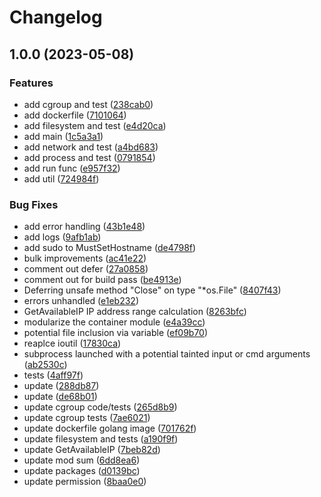# Changelog

## 1.0.0 (2023-05-08)


### Features

* add cgroup and test ([238cab0](https://github.com/elispeigel/spocker/commit/238cab0f2dfc12c39a4b8839ecb84a10f6b3626a))
* add dockerfile ([7101064](https://github.com/elispeigel/spocker/commit/71010641de939f4771d9e7183b294dbe50a77a47))
* add filesystem and test ([e4d20ca](https://github.com/elispeigel/spocker/commit/e4d20caba0136a8d4ca771f9b1e79545b67e7656))
* add main ([1c5a3a1](https://github.com/elispeigel/spocker/commit/1c5a3a1cc6d32c715feb6f792dc70c9027c5a89b))
* add network and test ([a4bd683](https://github.com/elispeigel/spocker/commit/a4bd6837b165539138c604d0a072a5fac7bb31d7))
* add process and test ([0791854](https://github.com/elispeigel/spocker/commit/07918547cb5d54aed390a8577e74195d0dc4e39b))
* add run func ([e957f32](https://github.com/elispeigel/spocker/commit/e957f3242122ef4e64a11bbb4ed5ba3d5ed2da1f))
* add util ([724984f](https://github.com/elispeigel/spocker/commit/724984f5d0f2fa37b818ccc0cbda2280895ebd44))


### Bug Fixes

* add error handling ([43b1e48](https://github.com/elispeigel/spocker/commit/43b1e4818e603c2422cbc3e3dd2aec492cd2a09d))
* add logs ([9afb1ab](https://github.com/elispeigel/spocker/commit/9afb1ab8c36a5dad29c69f66774f45589e53453f))
* add sudo to MustSetHostname ([de4798f](https://github.com/elispeigel/spocker/commit/de4798fd857f57d211b47d402531808794011751))
* bulk improvements ([ac41e22](https://github.com/elispeigel/spocker/commit/ac41e2243aeeef91119bc7b333de5c04480ef236))
* comment out defer ([27a0858](https://github.com/elispeigel/spocker/commit/27a0858c1c11b2617c1810278bfd3216808485da))
* comment out for build pass ([be4913e](https://github.com/elispeigel/spocker/commit/be4913e7167221923a73549dfe5495d845570903))
* Deferring unsafe method "Close" on type "*os.File" ([8407f43](https://github.com/elispeigel/spocker/commit/8407f4347e1615f882e9f0bd7c73fd4f1e853e0c))
* errors unhandled ([e1eb232](https://github.com/elispeigel/spocker/commit/e1eb232a69f1e0eaa8e8e51be4a161fd2bec823b))
* GetAvailableIP IP address range calculation ([8263bfc](https://github.com/elispeigel/spocker/commit/8263bfcb7bf1177e746e476472ec688d4ccd281c))
* modularize the container module ([e4a39cc](https://github.com/elispeigel/spocker/commit/e4a39cc7db065b2fc3835c38ba4f85ec32d0b457))
* potential file inclusion via variable ([ef09b70](https://github.com/elispeigel/spocker/commit/ef09b70eff4406d9926e6d4af809b3de72007cdc))
* reaplce ioutil ([17830ca](https://github.com/elispeigel/spocker/commit/17830ca491b1b19dba1824be2836513b80886d2e))
* subprocess launched with a potential tainted input or cmd arguments ([ab2530c](https://github.com/elispeigel/spocker/commit/ab2530cb244657c13714753bc9bae9877d369a26))
* tests ([4aff97f](https://github.com/elispeigel/spocker/commit/4aff97fe73224abbc407944d19c0c50b7da59809))
* update ([288db87](https://github.com/elispeigel/spocker/commit/288db87c4f2b14395b1185aa5ed4b39b3c782f8a))
* update ([de68b01](https://github.com/elispeigel/spocker/commit/de68b01ea9621b0b34ebe559c720b2f45c3731e2))
* update cgroup code/tests ([265d8b9](https://github.com/elispeigel/spocker/commit/265d8b9b0fde7b61829959cc46f74bd79fe6c031))
* update cgroup tests ([7ae6021](https://github.com/elispeigel/spocker/commit/7ae6021f421457dec840f06caeb7f3d0715e2845))
* update dockerfile golang image ([701762f](https://github.com/elispeigel/spocker/commit/701762fc1d17dc81282fd45d58942ddd53e7e977))
* update filesystem and tests ([a190f9f](https://github.com/elispeigel/spocker/commit/a190f9f801d35cba20b1ffa612ebcfe9c0207aff))
* update GetAvailableIP ([7beb82d](https://github.com/elispeigel/spocker/commit/7beb82d86f79168ba0c8ddcd80d96d2e45ada443))
* update mod sum ([6dd8ea6](https://github.com/elispeigel/spocker/commit/6dd8ea6b890f3c8d2227da83c622d48381c13fd9))
* update packages ([d0139bc](https://github.com/elispeigel/spocker/commit/d0139bcafea88e60f22bb4ee19667ce6934e5c5d))
* update permission ([8baa0e0](https://github.com/elispeigel/spocker/commit/8baa0e0e323b739123bbb547b17e4e6486b18ac9))
